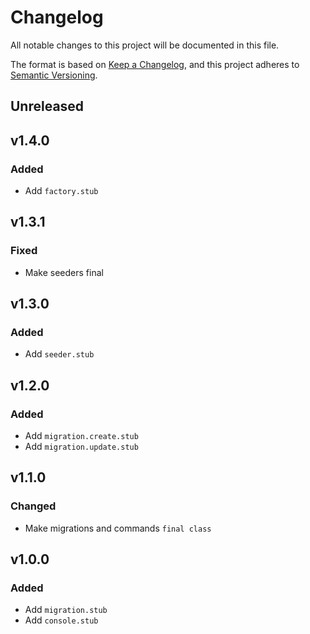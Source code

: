 # Changelog

All notable changes to this project will be documented in this file.

The format is based on [Keep a Changelog](https://keepachangelog.com/en/1.0.0/),
and this project adheres to [Semantic Versioning](https://semver.org/spec/v2.0.0.html).

## Unreleased

## v1.4.0

### Added

- Add `factory.stub`

## v1.3.1

### Fixed

- Make seeders final

## v1.3.0

### Added

- Add `seeder.stub`

## v1.2.0

### Added

- Add `migration.create.stub`
- Add `migration.update.stub`

## v1.1.0

### Changed

- Make migrations and commands `final class`

## v1.0.0

### Added

- Add `migration.stub`
- Add `console.stub`
